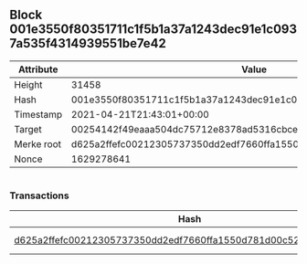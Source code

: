 ## Block 001e3550f80351711c1f5b1a37a1243dec91e1c0937a535f4314939551be7e42

Attribute | Value
--- | ---
Height | 31458
Hash | 001e3550f80351711c1f5b1a37a1243dec91e1c0937a535f4314939551be7e42
Timestamp | 2021-04-21T21:43:01+00:00
Target | 00254142f49eaaa504dc75712e8378ad5316cbcead634704b3734b6271167cc4
Merke root | d625a2ffefc00212305737350dd2edf7660ffa1550d781d00c52d6f3cc1b626e
Nonce | 1629278641

```

```

### Transactions

Hash | Amount
--- | ---
[d625a2ffefc00212305737350dd2edf7660ffa1550d781d00c52d6f3cc1b626e](d625a2ffefc00212305737350dd2edf7660ffa1550d781d00c52d6f3cc1b626e.md) | 10.00000000 SKEPTI 
